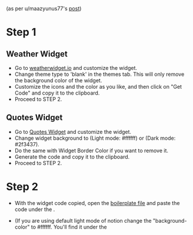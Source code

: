 (as per u/maazyunus77's [post](https://www.reddit.com/r/NotionSo/comments/gi4fwc/my_home_setup_widgets/))

# Step 1

## Weather Widget 
- Go to [weatherwidget.io](https://weatherwidget.io/) and customize the widget. 
- Change theme type to 'blank' in the themes tab. This will only remove the background color of the widget. 
- Customize the icons and the color as you like, and then click on "Get Code" and copy it to the clipboard. 
- Proceed to STEP 2.

## Quotes Widget
- Go to [Quotes Widget](https://www.calendarlabs.com/calendars/web-content/free-quotes-widget.php) and customize the widget. 
- Change widget background to (Light mode: #ffffff) or (Dark mode: #2f3437). 
- Do the same with Widget Border Color if you want to remove it. 
- Generate the code and copy it to the clipboard. 
- Proceed to STEP 2.

# Step 2

- With the widget code copied, open the [boilerplate file](boilerplate) and paste the code under the <body>. 
- (If you are using default light mode of notion change the "background-color" to #ffffff. You'll find it under the <style> tag.)

- Now, copy the complete code and go to [htmlsave](https://htmlsave.com), paste the code in the box area, and click "submit to save". 
-You'll now see a link to your site above the code box. Copy and paste into Notion. Click on embed and voila!

Woot!
